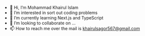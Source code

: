 - 👋 Hi, I’m Mohammad Khairul Islam
- 👀 I’m interested in sort out coding problems
- 🌱 I’m currently learning Next.js and TypeScript
- 💞️ I’m looking to collaborate on ...
- 📫 How to reach me over the mail is khairulsagor567@gmail.com

<!---
khairulshagor576/khairulshagor576 is a ✨ special ✨ repository because its `README.md` (this file) appears on your GitHub profile.
You can click the Preview link to take a look at your changes.
--->
